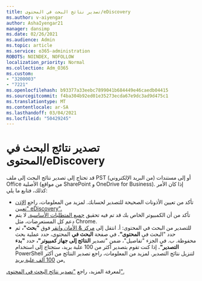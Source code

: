 ```yaml
---
title: تصدير نتائج البحث في المحتوى/eDiscovery
ms.author: v-aiyengar
author: AshaIyengar21
manager: dansimp
ms.date: 02/26/2021
ms.audience: Admin
ms.topic: article
ms.service: o365-administration
ROBOTS: NOINDEX, NOFOLLOW
localization_priority: Normal
ms.collection: Adm_O365
ms.custom:
- "3200003"
- "7221"
ms.openlocfilehash: b93377a33eebc7899041b684449e46caedb04415
ms.sourcegitcommit: f4ba304b92ed01e35273ecda67e9dc3ad9d475c1
ms.translationtype: MT
ms.contentlocale: ar-SA
ms.lasthandoff: 03/04/2021
ms.locfileid: "50429245"
---
```

# <a name="export-ediscoverycontent-search-results"></a>تصدير نتائج البحث في المحتوى/eDiscovery

قد تحتاج إلى تصدير نتائج البحث إلى ملف PST (من البريد الإلكتروني) أو إلى مستندات Office الأصلية (من مواقع SharePoint و OneDrive for Business). إذا كان الأمر كذلك، فتابع ما يلي:

- تأكد من تعيين الأذونات الصحيحة للتصدير لحسابك. لمزيد من المعلومات، راجع [الإذن "تعيين eDiscovery".](https://go.microsoft.com/fwlink/?linkid=2102406)
- تأكد من أن الكمبيوتر الخاص بك قد تم فيه تحقيق [جميع المتطلبات الأساسية.](https://docs.microsoft.com/office365/securitycompliance/export-search-results#before-you-begin) لا يتم دعم كل المستعرضات، مثل Chrome.
- للتصدير من البحث في المحتوى: أ. انتقل إلى [مركز & الأمان وانقر](https://protection.office.com/contentsearch) فوق **"بحث"،** ثم حدد "البحث في **المحتوى".** في صفحة **البحث في** المحتوى، حدد عملية بحث محفوظة.
    ب. في الجزء "تفاصيل"، ضمن "تصدير **النتائج إلى جهاز كمبيوتر"،** حدد **"بدء التصدير".** إذا كنت تقوم بتصدير أكثر من 100 علبة بريد، ستحتاج إلى استخدام PowerShell لتنزيل نتائج التصدير. لمزيد من المعلومات، راجع تصدير النتائج من أكثر من [100 ألف علبة بريد.](https://go.microsoft.com/fwlink/?linkid=2143861)

لمعرفة المزيد، راجع ["تصدير نتائج البحث في المحتوى".](https://go.microsoft.com/fwlink/?linkid=2102118)
